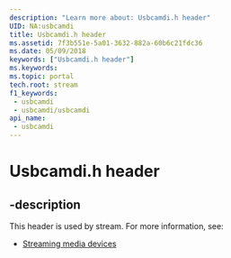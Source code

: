 ```yaml
---
description: "Learn more about: Usbcamdi.h header"
UID: NA:usbcamdi
title: Usbcamdi.h header
ms.assetid: 7f3b551e-5a01-3632-882a-60b6c21fdc36
ms.date: 05/09/2018
keywords: ["Usbcamdi.h header"]
ms.keywords: 
ms.topic: portal
tech.root: stream
f1_keywords:
 - usbcamdi
 - usbcamdi/usbcamdi
api_name:
 - usbcamdi
---
```


# Usbcamdi.h header


## -description

This header is used by stream. For more information, see:

- [Streaming media devices](../_stream/index.md)

